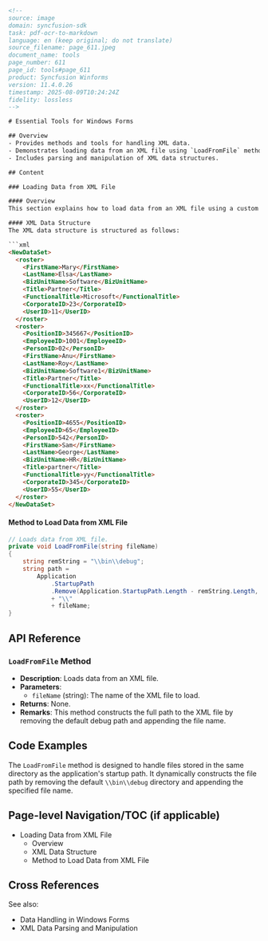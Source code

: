 ```html
<!-- 
source: image
domain: syncfusion-sdk
task: pdf-ocr-to-markdown
language: en (keep original; do not translate)
source_filename: page_611.jpeg
document_name: tools
page_number: 611
page_id: tools#page_611
product: Syncfusion Winforms
version: 11.4.0.26
timestamp: 2025-08-09T10:24:24Z
fidelity: lossless
-->

# Essential Tools for Windows Forms

## Overview
- Provides methods and tools for handling XML data.
- Demonstrates loading data from an XML file using `LoadFromFile` method.
- Includes parsing and manipulation of XML data structures.

## Content

### Loading Data from XML File

#### Overview
This section explains how to load data from an XML file using a custom method in a Windows Forms application.

#### XML Data Structure
The XML data structure is structured as follows:

```xml
<NewDataSet>
  <roster>
    <FirstName>Mary</FirstName>
    <LastName>Elsa</LastName>
    <BizUnitName>Software</BizUnitName>
    <Title>Partner</Title>
    <FunctionalTitle>Microsoft</FunctionalTitle>
    <CorporateID>23</CorporateID>
    <UserID>11</UserID>
  </roster>
  <roster>
    <PositionID>345667</PositionID>
    <EmployeeID>1001</EmployeeID>
    <PersonID>02</PersonID>
    <FirstName>Anu</FirstName>
    <LastName>Roy</LastName>
    <BizUnitName>Software1</BizUnitName>
    <Title>Partner</Title>
    <FunctionalTitle>xx</FunctionalTitle>
    <CorporateID>56</CorporateID>
    <UserID>12</UserID>
  </roster>
  <roster>
    <PositionID>4655</PositionID>
    <EmployeeID>65</EmployeeID>
    <PersonID>542</PersonID>
    <FirstName>Sam</FirstName>
    <LastName>George</LastName>
    <BizUnitName>HR</BizUnitName>
    <Title>partner</Title>
    <FunctionalTitle>yy</FunctionalTitle>
    <CorporateID>345</CorporateID>
    <UserID>55</UserID>
  </roster>
</NewDataSet>
```

#### Method to Load Data from XML File

```csharp
// Loads data from XML file.
private void LoadFromFile(string fileName)
{
    string remString = "\\bin\\debug";
    string path =
        Application
            .StartupPath
            .Remove(Application.StartupPath.Length - remString.Length, remString.Length)
            + "\\"
            + fileName;
}
```

## API Reference

### `LoadFromFile` Method
- **Description**: Loads data from an XML file.
- **Parameters**:
  - `fileName` (string): The name of the XML file to load.
- **Returns**: None.
- **Remarks**: This method constructs the full path to the XML file by removing the default debug path and appending the file name.

## Code Examples

The `LoadFromFile` method is designed to handle files stored in the same directory as the application's startup path. It dynamically constructs the file path by removing the default `\\bin\\debug` directory and appending the specified file name.

## Page-level Navigation/TOC (if applicable)

- Loading Data from XML File
  - Overview
  - XML Data Structure
  - Method to Load Data from XML File

## Cross References

See also:
- Data Handling in Windows Forms
- XML Data Parsing and Manipulation

<!-- tags: [Syncfusion Winforms, XML, Data Handling, Windows Forms, Method] keywords: [LoadFromFile, XML, Windows Forms, Data Loading, Method, XML Data Structure, Parsing, Manipulation] -->
```
